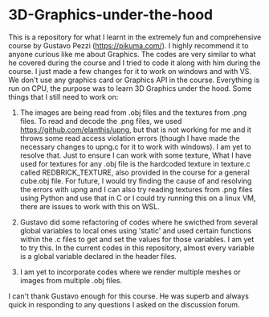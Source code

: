 # 3D-Graphics-under-the-hood

This is a repository for what I learnt in the extremely fun and comprehensive course by Gustavo Pezzi (https://pikuma.com/). I highly recommend it to anyone curious like me about Graphics. The codes are very similar to what he covered during the course and I tried to code it along with him during the course. I just made a few changes for it to work on windows and with VS. We don't use any graphics card or Graphics API in the course. Everything is run on CPU, the purpose was to learn 3D Graphics under the hood. Some things that I still need to work on:

1) The images are being read from .obj files and the textures from .png files. To read and decode the .png files, we used https://github.com/elanthis/upng, but that is not working for me and it throws some read access violation errors (though I have made the necessary changes to upng.c for it to work with windows). I am yet to resolve that. Just to ensure I can work with some texture, What I have used for textures for any .obj file is the hardcoded texture in texture.c called REDBRICK_TEXTURE, also provided in the course for a general cube.obj file. 
For future, I would try finding the cause of and resolving the errors with upng and I can also try reading textures from .png files using Python and use that in C or I could try running this on a linux VM, there are issues to work with this on WSL. 

2) Gustavo did some refactoring of codes where he swicthed from several global variables to local ones using 'static' and used certain functions within the .c files to get and set the values for those variables. I am yet to try this. In the current codes in this repository, almost every variable is a global variable declared in the header files. 

3) I am yet to incorporate codes where we render multiple meshes or images from multiple .obj files.

I can't thank Gustavo enough for this course. He was superb and always quick in responding to any questions I asked on the discussion forum. 
